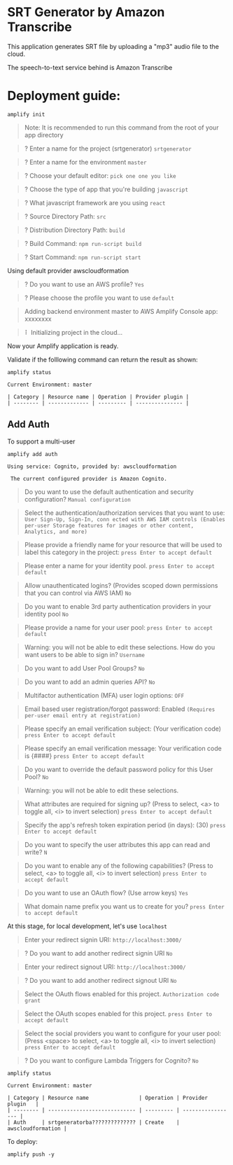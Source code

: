 # SRT Generator by Amazon Transcribe

This application generates SRT file by uploading a "mp3" audio file to the cloud.

The speech-to-text service behind is Amazon Transcribe

# Deployment guide:


```
amplify init
```

> Note: It is recommended to run this command from the root of your app directory

> ? Enter a name for the project (srtgenerator) `srtgenerator`

> ? Enter a name for the environment `master`

> ? Choose your default editor: `pick one one you like`

> ? Choose the type of app that you're building `javascript`

> ? What javascript framework are you using `react`

> ? Source Directory Path:  `src`

> ? Distribution Directory Path: `build`

> ? Build Command:  `npm run-script build`

> ? Start Command: `npm run-script start`

Using default provider  awscloudformation

> ? Do you want to use an AWS profile? `Yes`

> ? Please choose the profile you want to use `default`

> Adding backend environment master to AWS Amplify Console app: xxxxxxxx

> ⠇ Initializing project in the cloud...

Now your Amplify application is ready.


Validate if the folllowing command can return the result as shown:

```
amplify status
```

```
Current Environment: master

| Category | Resource name | Operation | Provider plugin |
| -------- | ------------- | --------- | --------------- |

```


## Add Auth

To support a multi-user

```
amplify add auth
```

```
Using service: Cognito, provided by: awscloudformation
 
 The current configured provider is Amazon Cognito. 
```

>  Do you want to use the default authentication and security configuration? `Manual configuration`

> Select the authentication/authorization services that you want to use: `User Sign-Up, Sign-In, conn
ected with AWS IAM controls (Enables per-user Storage features for images or other content, Analytics, and more)`

> Please provide a friendly name for your resource that will be used to label this category in the project: `press Enter to accept default`

> Please enter a name for your identity pool. `press Enter to accept default`

> Allow unauthenticated logins? (Provides scoped down permissions that you can control via AWS IAM) `No`

> Do you want to enable 3rd party authentication providers in your identity pool `No`

> Please provide a name for your user pool: `press Enter to accept default`

> Warning: you will not be able to edit these selections. 
 How do you want users to be able to sign in? `Username`

> Do you want to add User Pool Groups? `No`

> Do you want to add an admin queries API? `No`

> Multifactor authentication (MFA) user login options: `OFF`

> Email based user registration/forgot password: Enabled `(Requires per-user email entry at registration)`

> Please specify an email verification subject: (Your verification code) `press Enter to accept default`

> Please specify an email verification message: Your verification code is {####} `press Enter to accept default`

> Do you want to override the default password policy for this User Pool? `No`

> Warning: you will not be able to edit these selections.

> What attributes are required for signing up? (Press <space> to select, \<a\> to toggle all, \<i\> to invert selection) `press Enter to accept default`

> Specify the app's refresh token expiration period (in days): (30) `press Enter to accept default`

> Do you want to specify the user attributes this app can read and write? `N`

> Do you want to enable any of the following capabilities? (Press <space> to select, \<a\> to toggle all, \<i\> to invert selection) `press Enter to accept default`

> Do you want to use an OAuth flow? (Use arrow keys) `Yes`

>  What domain name prefix you want us to create for you? `press Enter to accept default`

At this stage, for local development, let's use `localhost`

> Enter your redirect signin URI: `http://localhost:3000/`

> ? Do you want to add another redirect signin URI `No`

> Enter your redirect signout URI: `http://localhost:3000/`

> ? Do you want to add another redirect signout URI `No`

> Select the OAuth flows enabled for this project. `Authorization code grant`

> Select the OAuth scopes enabled for this project. `press Enter to accept default`

> Select the social providers you want to configure for your user pool: (Press \<space\> to select, \<a\> to toggle all, \<i\> to invert selection) `press Enter to accept default`

> ? Do you want to configure Lambda Triggers for Cognito? `No`


```
amplify status
```

```
Current Environment: master

| Category | Resource name                | Operation | Provider plugin   |
| -------- | ---------------------------- | --------- | ----------------- |
| Auth     | srtgeneratorba?????????????? | Create    | awscloudformation |

```

To deploy:

```
amplify push -y
```

